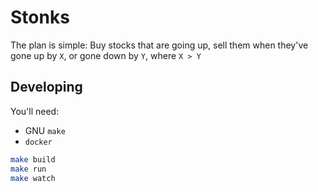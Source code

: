 # Stonks

The plan is simple: Buy stocks that are going up, sell them when they've gone up by `X`, or gone down by `Y`, where `X > Y`

## Developing

You'll need:

- GNU `make`
- `docker`

```bash
make build
make run
make watch
```
